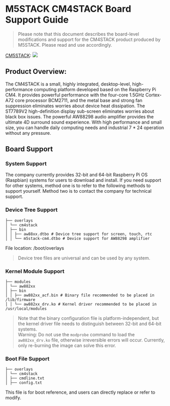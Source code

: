 # M5STACK CM4STACK Board Support Guide

> Please note that this document describes the board-level modifications and support for the CM4STACK product produced by M5STACK. Please read and use accordingly.

[CM5STACK](https://docs.m5stack.com/en/core/CM4Stack):
![](https://static-cdn.m5stack.com/resource/docs/products/core/CM4Stack/img-f1f00c1e-789c-4be2-b78f-4570c8732739.webp)

## Product Overview:
The CM4STACK is a small, highly integrated, desktop-level, high-performance computing platform developed based on the Raspberry Pi CM4. It provides powerful performance with the four-core 1.5GHz Cortex-A72 core processor BCM2711, and the metal base and strong fan suppression eliminates worries about device heat dissipation. The ST7789V2 high-definition display sub-screen eliminates worries about black box issues. The powerful AW88298 audio amplifier provides the ultimate 4D surround sound experience. With high performance and small size, you can handle daily computing needs and industrial 7 * 24 operation without any pressure.

## Board Support

### System Support
The company currently provides 32-bit and 64-bit Raspberry Pi OS (Raspbian) systems for users to download and install. If you need support for other systems, method one is to refer to the following methods to support yourself. Method two is to contact the company for technical support.

### Device Tree Support
```
├── overlays
│ └── cm4stack
│ ├── bin
│ │ ├── aw88xx.dtbo # Device tree support for screen, touch, rtc
│ │ └── m5stack-cm4.dtbo # Device support for AW88298 amplifier
```
File location: /boot/overlays
> Device tree files are universal and can be used by any system.

### Kernel Module Support
```
├── modules
│ └── aw882xx
│ ├── bin
│ │ ├── aw882xx_acf.bin # Binary file recommended to be placed in /lib/firmware
│ │ └── aw882xx_drv.ko # Kernel driver recommended to be placed in /usr/local/modules
```
> Note that the binary configuration file is platform-independent, but the kernel driver file needs to distinguish between 32-bit and 64-bit systems.  
> Warning: Do not use the `modprobe` command to load the `aw882xx_drv.ko` file, otherwise irreversible errors will occur. Currently, only re-burning the image can solve this error.  

### Boot File Support
```
├── overlays
│ └── cm4stack
│ ├── cmdline.txt
│ ├── config.txt
```
This file is for boot reference, and users can directly replace or refer to modify.
